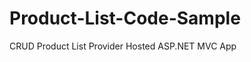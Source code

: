 Product-List-Code-Sample
========================

CRUD Product List Provider Hosted ASP.NET MVC App
